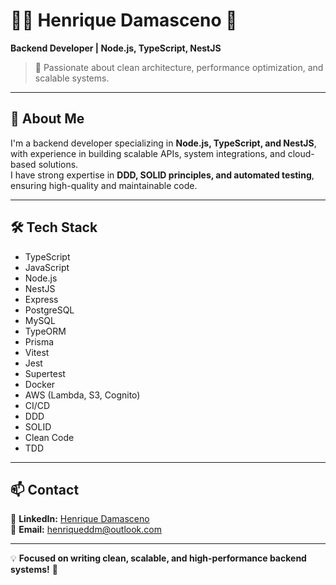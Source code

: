 # 🧑‍💻 Henrique Damasceno 🚀  
**Backend Developer | Node.js, TypeScript, NestJS**  

> 🎯 Passionate about clean architecture, performance optimization, and scalable systems.  

---

## 🔹 About Me  
I'm a backend developer specializing in **Node.js, TypeScript, and NestJS**, with experience in building scalable APIs, system integrations, and cloud-based solutions.  
I have strong expertise in **DDD, SOLID principles, and automated testing**, ensuring high-quality and maintainable code.  

---

## 🛠️ Tech Stack  

- TypeScript  
- JavaScript  
- Node.js  
- NestJS  
- Express   
- PostgreSQL  
- MySQL  
- TypeORM  
- Prisma  
- Vitest  
- Jest  
- Supertest  
- Docker  
- AWS (Lambda, S3, Cognito)  
- CI/CD  
- DDD  
- SOLID  
- Clean Code  
- TDD  

---

## 📫 Contact  

📍 **LinkedIn:** [Henrique Damasceno](https://www.linkedin.com/in/henrique-damasceno-32a64720b/)  
📧 **Email:** [henriqueddm@outlook.com](mailto:henriqueddm@outlook.com)  

---

💡 **Focused on writing clean, scalable, and high-performance backend systems!** 🚀  

